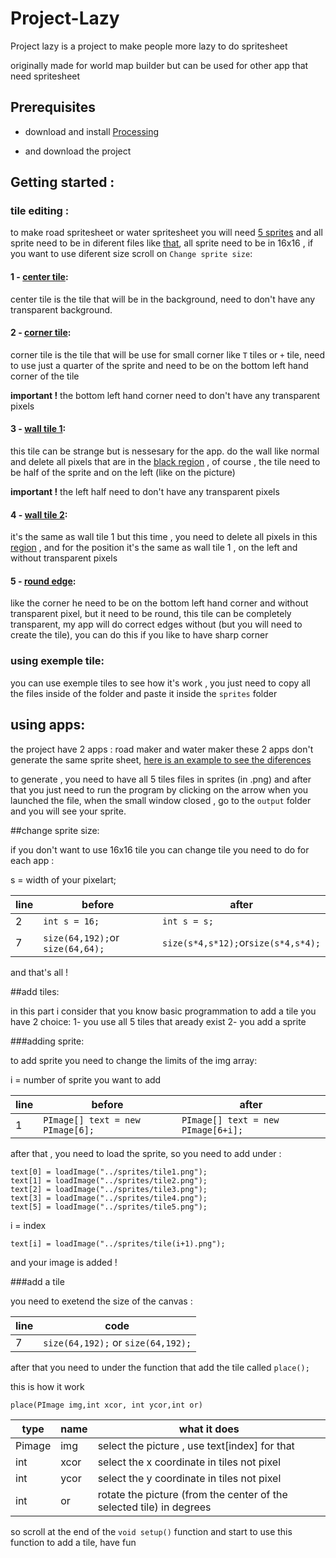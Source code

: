 # Project-Lazy

Project lazy is a project to make people more lazy to do spritesheet 

originally made for world map builder but can be used for other app that need spritesheet

## Prerequisites

 - download and install [Processing](https://processing.org/download/)

 - and download the project
 
## Getting started :
 
 ### tile editing :
 
to make road spritesheet or water spritesheet you will need [5 sprites](https://imgur.com/Z0zWKhu) and all sprite need to be in diferent files like [that](https://imgur.com/l2J1bI9), all sprite need to be in 16x16 , if you want to use diferent size scroll on `Change sprite size`:
 
 #### 1 - [center tile](https://imgur.com/vkg9VU8):
 
 center tile is the tile that will be in the background, need to don't have any transparent background.
 
 #### 2 - [corner tile](https://imgur.com/NAl5y3p):
 
corner tile is the tile that will be use for small corner like `T` tiles or `+` tile, need to use just a quarter of the sprite and need to be on the bottom left hand corner of the tile

**important !** the bottom left hand corner need to don't have any transparent pixels
 
 #### 3 - [wall tile 1](https://imgur.com/mqjU4qY):

this tile can be strange but is nessesary for the app. do the wall like normal and delete all pixels that are in the [black region](https://imgur.com/wW4UTfO) , of course , the tile need to be half of the sprite and on the left (like on the picture)

**important !** the left half need to don't have any transparent pixels

 #### 4 - [wall tile 2](https://imgur.com/Pyi0nyT):
 
 it's the same as wall tile 1 but this time , you need to delete all pixels in this [region](https://imgur.com/8CHYUvg) , and for the position it's the same as wall tile 1 , on the left and without transparent pixels

 #### 5 - [round edge](https://imgur.com/1oVM3wn):
 
 like the corner he need to be on the bottom left hand corner and without transparent pixel, but it need to be round, this tile can be completely transparent, my app will do correct edges without (but you will need to create the tile), you can do this if you like to have sharp corner
 
### using exemple tile:
 you can use exemple tiles to see how it's work , you just need to copy all the files inside of the folder and paste it inside the `sprites` folder
 
## using apps:

the project have 2 apps : road maker and water maker these 2 apps don't generate the same sprite sheet, [here is an example to see the diferences](https://imgur.com/gUuhJvO)

to generate , you need to have all 5 tiles files in sprites (in .png) and after that you just need to run the program by clicking on the arrow when you launched the file, when the small window closed , go to the `output` folder and you will see your sprite.

##change sprite size:

if you don't want to use 16x16 tile you can change tile you need to do for each app :

s = width of your pixelart;

line|before|after
----|------|-----
2|`int s = 16;`|`int s = s;`
7|`size(64,192);`or `size(64,64);`|`size(s*4,s*12);`or`size(s*4,s*4);`

and that's all !

##add tiles:

in this part i consider that you know basic programmation
to add a tile you have 2 choice:
  1- you use all 5 tiles that aready exist
  2- you add a sprite
  
###adding sprite:

to add sprite you need to change the limits of the img array:

i = number of sprite you want to add

line|before|after
----|------|-----
1|`PImage[] text = new PImage[6];`|`PImage[] text = new PImage[6+i];`

after that , you need to load the sprite, so you need to add under :
```
text[0] = loadImage("../sprites/tile1.png");
text[1] = loadImage("../sprites/tile2.png");
text[2] = loadImage("../sprites/tile3.png");
text[3] = loadImage("../sprites/tile4.png");
text[5] = loadImage("../sprites/tile5.png");
```
i = index

```
text[i] = loadImage("../sprites/tile(i+1).png");
```

and your image is added ! 

###add a tile

you need to exetend the size of the canvas :

line|code
----|----
7|`size(64,192);` or `size(64,192);`

after that you need to under the function that add the tile called
`place();`

this is how it work

```place(PImage img,int xcor, int ycor,int or)```

type|name|what it does
----|----|------------
Pimage|img| select the picture , use text[index] for that
int|xcor|select the x coordinate in tiles not pixel 
int|ycor|select the y coordinate in tiles not pixel 
int|or|rotate the picture (from the center of the selected tile) in degrees

so scroll at the end of the `void setup()` function and start to use this function to add a tile, have fun
